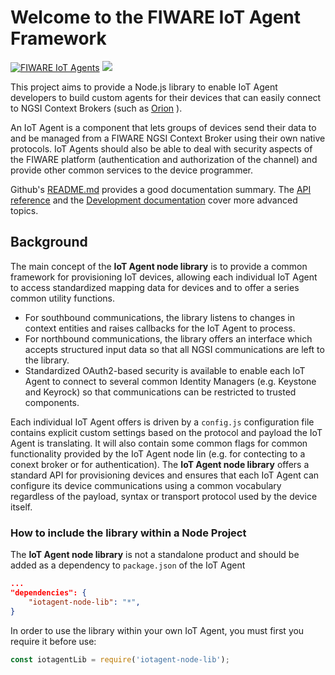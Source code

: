 # Welcome to the FIWARE IoT Agent Framework

[![FIWARE IoT Agents](https://nexus.lab.fiware.org/repository/raw/public/badges/chapters/iot-agents.svg)](https://www.fiware.org/developers/catalogue/)
[![](https://nexus.lab.fiware.org/repository/raw/public/badges/stackoverflow/iot-agents.svg)](https://stackoverflow.com/questions/tagged/fiware+iot)

This project aims to provide a Node.js library to enable IoT Agent developers to build custom agents for their devices
that can easily connect to NGSI Context Brokers (such as [Orion](https://github.com/telefonicaid/fiware-orion) ).

An IoT Agent is a component that lets groups of devices send their data to and be managed from a FIWARE NGSI Context
Broker using their own native protocols. IoT Agents should also be able to deal with security aspects of the FIWARE
platform (authentication and authorization of the channel) and provide other common services to the device programmer.

Github's [README.md](https://github.com/telefonicaid/iotagent-node-lib/blob/master/README.md) provides a good
documentation summary. The [API reference](api.md) and the [Development documentation](devel/development.md) cover more
advanced topics.

## Background

The main concept of the **IoT Agent node library** is to provide a common framework for provisioning IoT devices,
allowing each individual IoT Agent to access standardized mapping data for devices and to offer a series common utility
functions.

-   For southbound communications, the library listens to changes in context entities and raises callbacks for the IoT
    Agent to process.
-   For northbound communications, the library offers an interface which accepts structured input data so that all NGSI
    communications are left to the library.
-   Standardized OAuth2-based security is available to enable each IoT Agent to connect to several common Identity
    Managers (e.g. Keystone and Keyrock) so that communications can be restricted to trusted components.

Each individual IoT Agent offers is driven by a `config.js` configuration file contains explicit custom settings based
on the protocol and payload the IoT Agent is translating. It will also contain some common flags for common
functionality provided by the IoT Agent node lin (e.g. for contecting to a conext broker or for authentication). The
**IoT Agent node library** offers a standard API for provisioning devices and ensures that each IoT Agent can configure
its device communications using a common vocabulary regardless of the payload, syntax or transport protocol used by the
device itself.

### How to include the library within a Node Project

The **IoT Agent node library** is not a standalone product and should be added as a dependency to `package.json` of the
IoT Agent

```json
...
"dependencies": {
	"iotagent-node-lib": "*",
}
```

In order to use the library within your own IoT Agent, you must first you require it before use:

```javascript
const iotagentLib = require('iotagent-node-lib');
```
